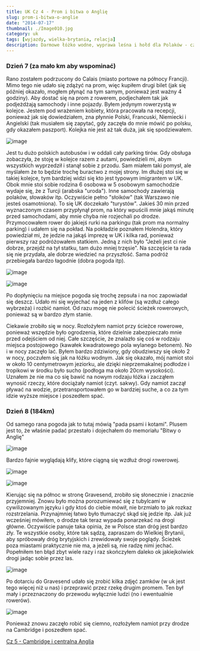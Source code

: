 ```yaml
---
title: UK Cz 4 - Prom i bitwa o Anglię
slug: prom-i-bitwa-o-anglie
date: "2014-07-17"
thumbnail: ./Image010.jpg
category: uk
tags: [wyjazdy, wielka-brytania, relacja]
description: Darmowe łóżko wodne, wyprawa leśna i hołd dla Polaków - czyli pierwszy dzień na wyspach
---
```


### Dzień 7 (za mało km aby wspominać)
Rano zostałem podrzucony do Calais (miasto portowe na północy Francji). Mimo tego nie udało się zdążyć na prom, więc kupiłem drugi bilet (jak się później okazało, mogłem płynąć na tym samym, ponieważ jest ważny 4 godziny). Aby dostać się na prom z rowerem, podjechałem tak jak podjeżdżają samochody i inne pojazdy. Byłem jedynym rowerzystą w kolejce. Jestem pod wrażeniem kobiety, która pracowała na recepcji, ponieważ jak się dowiedziałem, zna płynnie Polski, Francuski, Niemiecki i Angielski (tak musiałem się zapytać, gdy zaczęła do mnie mówić po polsku, gdy okazałem paszport). Kolejka nie jest aż tak duża, jak się spodziewałem.

![image](./Image010.jpg)

Jest tu dużo polskich autobusów i w oddali cały parking tirów. Gdy obsługa zobaczyła, że stoję w kolejce razem z autami, powiedzieli mi, abym wszystkich wyprzedził i stanął sobie z przodu. Sam miałem taki pomysł, ale myślałem że to będzie trochę buractwo z mojej strony. Im dłużej stoi się w takiej kolejce, tym bardziej widzi się kto jest typowym imigrantem w UK. Obok mnie stoi sobie rodzina 6 osobowa w 5 osobowym samochodzie wydaje się, że z Turcji (arabska "uroda"). Inne samochody zawierają polaków, słowaków itp. Oczywiście pełno "słoików" (tak Warszawo nie jesteś osamotniona). To się UK doczekało "turystów".
Jakieś 30 min przed wyznaczonym czasem przypłynął prom, na który wpuścili mnie jakąś minutę przed samochodami, aby mnie chyba nie rozjechali po drodze. Przymocowałem rower do jakiejś rurki na parkingu (tak prom ma normalny parking) i udałem się na pokład.
Na pokładzie poznałem Holendra, który powiedział mi, że jedzie na jakąś imprezę w UK i kilka rad, ponieważ pierwszy raz podróżowałem statkiem. Jedną z nich było "Jeżeli jest ci nie dobrze, przejdź na tył statku, tam dużo mniej trzęsie". Na szczęście ta rada się nie przydała, ale dobrze wiedzieć na przyszłość. Sama podróż przebiegała bardzo łagodnie (dobra pogoda itp).

![image](./Image011.jpg)

![image](./image1.jpeg)

Po dopłynięciu na miejsce pogoda się trochę zepsuła i na noc zapowiadał się deszcz. Udało mi się wyjechać na jeden z klifów (są wzdłuż całego wybrzeża) i rozbić namiot. Od razu mogę nie polecić ścieżek rowerowych, ponieważ są w bardzo złym stanie.

Ciekawie zrobiło się w nocy. Rozłożyłem namiot przy ścieżce rowerowe, ponieważ wszędzie było ogrodzenia, które dzielnie zabezpieczało mnie przed odejściem od niej. Całe szczęście, że znalazło się coś w rodzaju miejsca postojowego (kawałek kwadratowego pola wylanego betonem). No i w nocy zaczęło lać. Byłem bardzo zdziwiony, gdy obudziwszy się około 2 w nocy, poczułem się jak na łóżku wodnym. Jak się okazało, mój namiot stoi w około 10 centymetrowym jeziorku, ale dzięki nieprzemakalnej podłodze i tropikowi w środku było sucho (podłoga ma około 20cm wysokości). Uznałem że nie ma co się bawić na nowym rodzaju łóżka i zacząłem wynosić rzeczy, które dociążały namiot (czyt. sakwy). Gdy namiot zaczął pływać na wodzie, przetransportowałem go w bardziej suche, a co za tym idzie wyższe miejsce i poszedłem spać.
### Dzień 8 (184km)
Od samego rana pogoda jak to tutaj mówią "pada psami i kotami". Plusem jest to, że właśnie padać przestało i dojechałem do memoriału "Bitwy o Anglię"

![image](./Image014.jpg)

Bardzo fajnie wyglądają klify, które ciągną się wzdłuż drogi rowerowej.

![image](./image2.jpeg)

![image](./Image013.jpg)

Kierując się na północ w stronę Gravesend, zrobiło się słonecznie i znacznie przyjemniej. Znowu było można porozumiewać się z tubylcami w cywilizowanym języku i gdy ktoś do ciebie mówił, nie brzmiało to jak rozkaz rozstrzelania. Przynajmniej łatwo było tłumaczyć skąd się jedzie itp. Jak już wcześniej mówiłem, o drodze tak teraz wypada ponarzekać na drogi główne. Oczywiście panuje taka opinia, że w Polsce stan dróg jest bardzo zły. Te wszystkie osoby, które tak sądzą, zapraszam do Wielkiej Brytanii, aby spróbowały dróg brytyjskich i zrewidowały swoje poglądy. Ścieżek poza miastami praktycznie nie ma, a jeżeli są, nie radzę nimi jechać. Popełniłem ten błąd zbyt wiele razy i raz skończyłem daleko ok jakiejkolwiek drogi jadąc sobie przez las.

![image](./Image015.jpg)

Po dotarciu do Gravesend udało się zrobić kilka zdjęć zamków (w uk jest tego więcej niż u nas) i przeprawić przez rzekę drugim promem. Ten był mały i przeznaczony do przewodu wyłącznie ludzi (no i ewentualnie rowerów).

![image](./image3.jpeg)

Ponieważ znowu zaczęło robić się ciemno, rozłożyłem namiot przy drodze na Cambridge i poszedłem spać.

[Cz 5 - Cambridge i centralna Anglia](/post/cambridge-i-centralna-anglia)